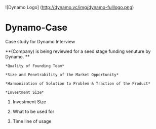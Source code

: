 ![Dynamo Logo]
(http://dynamo.vc/img/dynamo-fulllogo.png)

# Dynamo-Case
Case study for Dynamo Interview 

**(Company) is being reviewed for a seed stage funding venuture by Dynamo. **
  
    *Quality of Founding Team*
 
    *Size and Penetrability of the Market Opportunity*
  
    *Harmonization of Solution to Problem & Traction of the Product*
  
    *Investment Size*
  
  1. Investment Size
  
  2. What to be used for
  
  3. Time line of usage
